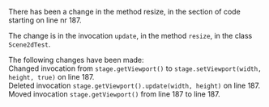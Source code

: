 There has been a change in the method resize, in the section of code starting on line nr 187.
  
The change is in the invocation ```update```, in the method ```resize```, in the class ```Scene2dTest```.
  
The following changes have been made:  
Changed invocation from ```stage.getViewport()``` to ```stage.setViewport(width, height, true)``` on line 187.  
Deleted invocation ```stage.getViewport().update(width, height)``` on line 187.  
Moved invocation ```stage.getViewport()``` from line 187 to line 187.  
